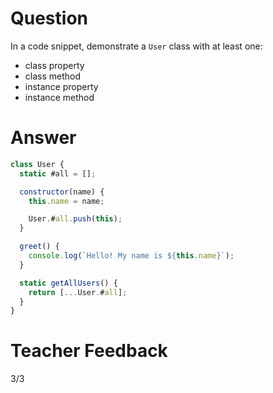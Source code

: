 # Question

In a code snippet, demonstrate a `User` class with at least one:

- class property
- class method
- instance property
- instance method

# Answer

```js
class User {
  static #all = [];

  constructor(name) {
    this.name = name;

    User.#all.push(this);
  }

  greet() {
    console.log(`Hello! My name is ${this.name}`);
  }

  static getAllUsers() {
    return [...User.#all];
  }
}
```

# Teacher Feedback
3/3
